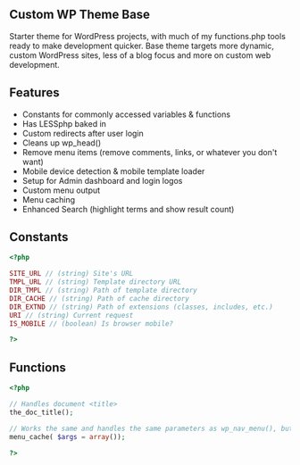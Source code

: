 Custom WP Theme Base
--------------------

Starter theme for WordPress projects, with much of my functions.php tools ready to make development quicker. Base theme targets more dynamic, custom WordPress sites, less of a blog focus and more on custom web development.


Features
--------
- Constants for commonly accessed variables & functions
- Has LESSphp baked in
- Custom redirects after user login
- Cleans up wp_head()
- Remove menu items (remove comments, links, or whatever you don't want)
- Mobile device detection & mobile template loader
- Setup for Admin dashboard and login logos
- Custom menu output
- Menu caching
- Enhanced Search (highlight terms and show result count)


Constants
---------
```php
<?php 

SITE_URL // (string) Site's URL
TMPL_URL // (string) Template directory URL
DIR_TMPL // (string) Path of template directory
DIR_CACHE // (string) Path of cache directory
DIR_EXTND // (string) Path of extensions (classes, includes, etc.)
URI // (string) Current request
IS_MOBILE // (boolean) Is browser mobile?

?>
```
Functions
---------
```php
<?php 

// Handles document <title>
the_doc_title(); 

// Works the same and handles the same parameters as wp_nav_menu(), but also caches menu
menu_cache( $args = array()); 

?>
```
